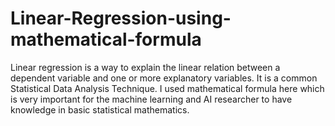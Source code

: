 # Linear-Regression-using-mathematical-formula
Linear regression is a way to explain the linear relation between a dependent variable and one or more explanatory variables. It is a common Statistical Data Analysis Technique. I used mathematical formula here which is very important for the machine learning and AI researcher to have knowledge in basic statistical mathematics. 
